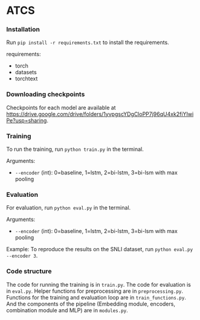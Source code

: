 # ATCS 

### Installation
Run `pip install -r requirements.txt` to install the requirements. 

requirements:
 - torch
 - datasets
 - torchtext

### Downloading checkpoints
Checkpoints for each model are available at https://drive.google.com/drive/folders/1yvpgscYDgCloPP7j96qU4xk2fiYIwiPe?usp=sharing.

### Training
To run the training, run `python train.py` in the terminal. 

Arguments: 
 - `--encoder` (int): 0=baseline, 1=lstm, 2=bi-lstm, 3=bi-lsm with max pooling

### Evaluation
For evaluation, run `python eval.py` in the terminal.

Arguments: 
 - `--encoder` (int): 0=baseline, 1=lstm, 2=bi-lstm, 3=bi-lsm with max pooling

Example: 
To reproduce the results on the SNLI dataset, run `python eval.py --encoder 3`.

### Code structure
The code for running the training is in `train.py`. The code for evaluation is in `eval.py`.
Helper functions for preprocessing are in `preprocessing.py`.
Functions for the training and evaluation loop are in `train_functions.py`.
And the components of the pipeline (Embedding module, encoders, combination module and MLP) are in `modules.py`.
